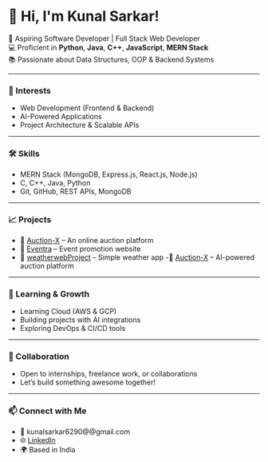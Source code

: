 # 👋 Hi, I'm Kunal Sarkar!

🚀 Aspiring Software Developer | Full Stack Web Developer  
💻 Proficient in **Python**, **Java**, **C++**, **JavaScript**, **MERN Stack**  
📚 Passionate about Data Structures, OOP & Backend Systems

---

### 🧠 Interests
- Web Development (Frontend & Backend)
- AI-Powered Applications
- Project Architecture & Scalable APIs

---

### 🛠️ Skills
- MERN Stack (MongoDB, Express.js, React.js, Node.js)
- C, C++, Java, Python
- Git, GitHub, REST APIs, MongoDB

---

### 📈 Projects
- 🔹 [Auction-X](https://github.com/kunalsarkar-bit/Auction-X) – An online auction platform
- 🔹 [Eventra](https://github.com/kunalsarkar-bit/Eventra) – Event promotion website
- 🔹 [weatherwebProject](https://github.com/kunalsarkar-bit/weatherwebProject) – Simple weather app
-🔹 [Auction-X](https://github.com/kunalsarkar-bit/Auction-X-Major) – AI-powered auction platform

---

### 🌱 Learning & Growth
- Learning Cloud (AWS & GCP)
- Building projects with AI integrations
- Exploring DevOps & CI/CD tools

---

### 🤝 Collaboration
- Open to internships, freelance work, or collaborations  
- Let’s build something awesome together!

---

### 📫 Connect with Me
- 📧 kunalsarkar6290@@gmail.com
- 🌐 [LinkedIn](https://www.linkedin.com/in/kunal-sarkar-592a1230a/)
- 🌍 Based in India
